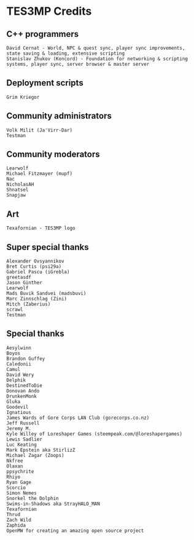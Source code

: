 TES3MP Credits
==============

C++ programmers
---------------

    David Cernat - World, NPC & quest sync, player sync improvements, state saving & loading, extensive scripting
    Stanislav Zhukov (Koncord) - Foundation for networking & scripting systems, player sync, server browser & master server


Deployment scripts
------------------

    Grim Kriegor


Community administrators
------------------------

    Volk Milit (Ja'Virr-Dar)
    Testman


Community moderators
--------------------

    Learwolf
    Michael Fitzmayer (mupf)
    Nac
    NicholasAH
    Shnatsel
    Snapjaw


Art
---

    Texafornian - TES3MP logo


Super special thanks
--------------------

    Alexander Ovsyannikov
    Bret Curtis (psi29a)
    Gabriel Pascu (iGrebla)
    greetasdf
    Jason Ginther
    Learwolf
    Mads Buvik Sandvei (madsbuvi)
    Marc Zinnschlag (Zini)
    Mitch (Zaberius)
    scrawl
    Testman


Special thanks
--------------

    Aesylwinn
    Boyos
    Brandon Guffey
    Caledonii
    Camul
    David Wery
    Delphik
    DestinedToDie
    Donovan Ando
    DrunkenMonk
    Gluka
    Goodevil
    Ignatious
    James Wards of Gore Corps LAN Club (gorecorps.co.nz)
    Jeff Russell
    Jeremy M.
    Kyle Willey of Loreshaper Games (steempeak.com/@loreshapergames)
    Lewis Sadlier
    Luc Keating
    Mark Epstein aka StirlizZ
    Michael Zagar (Zoops)
    Nkfree
    Olaxan
    ppsychrite
    Rhiyo
    Ryan Gage
    Scorcio
    Simon Nemes
    Snorkel the Dolphin
    Swims-in-Shadows aka StrayHALO_MAN
    Texafornian
    Thrud
    Zach Wild
    Zaphida
    OpenMW for creating an amazing open source project

